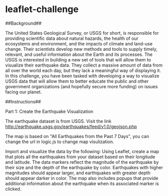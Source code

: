 # leaflet-challenge
##Background##

The United States Geological Survey, or USGS for short, is responsible for providing scientific data about natural hazards, the health of our ecosystems and environment, and the impacts of climate and land-use change. Their scientists develop new methods and tools to supply timely, relevant, and useful information about the Earth and its processes.
The USGS is interested in building a new set of tools that will allow them to visualize their earthquake data. They collect a massive amount of data from all over the world each day, but they lack a meaningful way of displaying it. In this challenge, you have been tasked with developing a way to visualize USGS data that will allow them to better educate the public and other government organizations (and hopefully secure more funding) on issues facing our planet.


##Instructions##

Part 1: Create the Earthquake Visualization

The earthquake dataset is from USGS. Visit the link http://earthquake.usgs.gov/earthquakes/feed/v1.0/geojson.php

The map is based on "All Earthquakes from the Past 7 Days", you can change the url in logic.js to change map visulization. 

Import and visualize the data by the following:
Using Leaflet, create a map that plots all the earthquakes from your dataset based on their longitude and latitude.
The data markers reflect the magnitude of the earthquake by their size and the depth of the earthquake by color. Earthquakes with higher magnitudes should appear larger, and earthquakes with greater depth should appear darker in color.
The map also includes popups that provide additional information about the earthquake when its associated marker is clicked.


